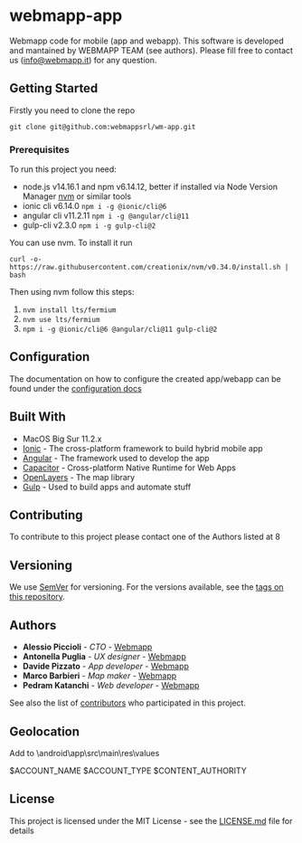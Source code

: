 # webmapp-app

Webmapp code for mobile (app and webapp).
This software is developed and mantained by WEBMAPP TEAM (see authors). Please fill free to contact us (info@webmapp.it) for any question.

## Getting Started

Firstly you need to clone the repo

`git clone git@github.com:webmappsrl/wm-app.git`

### Prerequisites

To run this project you need:

- node.js v14.16.1 and npm v6.14.12, better if installed via Node Version Manager [nvm](https://github.com/nvm-sh/nvm) or similar tools
- ionic cli v6.14.0 `npm i -g @ionic/cli@6`
- angular cli v11.2.11 `npm i -g @angular/cli@11`
- gulp-cli v2.3.0 `npm i -g gulp-cli@2`

You can use nvm. To install it run

`curl -o- https://raw.githubusercontent.com/creationix/nvm/v0.34.0/install.sh | bash`

Then using nvm follow this steps:

1. `nvm install lts/fermium`
2. `nvm use lts/fermium`
3. `npm i -g @ionic/cli@6 @angular/cli@11 gulp-cli@2`

## Configuration

The documentation on how to configure the created app/webapp can be found under the [configuration docs](docs/config/config.md)

## Built With

- MacOS Big Sur 11.2.x
- [Ionic](https://ionicframework.com/docs) - The cross-platform framework to build hybrid mobile app
- [Angular](https://angular.io/docs) - The framework used to develop the app
- [Capacitor](https://capacitorjs.com/docs) - Cross-platform Native Runtime for Web Apps
- [OpenLayers](https://openlayers.org/en/latest/doc/) - The map library
- [Gulp](https://gulpjs.com/) - Used to build apps and automate stuff

## Contributing

To contribute to this project please contact one of the Authors listed at 8

## Versioning

We use [SemVer](http://semver.org/) for versioning. For the versions available, see the [tags on this repository](https://github.com/webmappsrl/wm-app/tags).

## Authors

- **Alessio Piccioli** - _CTO_ - [Webmapp](https://github.com/piccioli)
- **Antonella Puglia** - _UX designer_ - [Webmapp](https://github.com/antonellapuglia)
- **Davide Pizzato** - _App developer_ - [Webmapp](https://github.com/dvdpzzt-webmapp)
- **Marco Barbieri** - _Map maker_ - [Webmapp](https://github.com/marchile)
- **Pedram Katanchi** - _Web developer_ - [Webmapp](https://github.com/padramkat)

See also the list of [contributors](https://github.com/webmappsrl/wm-app/graphs/contributors) who participated in this project.

## Geolocation

Add to 
\android\app\src\main\res\values

<?xml version='1.0' encoding='utf-8'?>
<resources>
    <string name="mauron85_bgloc_account_name">$ACCOUNT_NAME</string>
    <string name="mauron85_bgloc_account_type">$ACCOUNT_TYPE</string>
    <string name="mauron85_bgloc_content_authority">$CONTENT_AUTHORITY</string>
</resources>

## License

This project is licensed under the MIT License - see the [LICENSE.md](LICENSE.md) file for details
